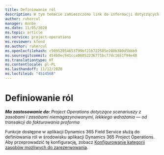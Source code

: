 ```yaml
---
title: Definiowanie ról
description: W tym temacie zamieszczono link do informacji dotyczących sposobu konfigurowania kategorii zasobów możliwych do zarezerwowania.
author: ruhercul
manager: Annbe
ms.date: 11/05/2020
ms.topic: article
ms.service: project-operations
ms.reviewer: kfend
ms.author: ruhercul
ms.openlocfilehash: c50952854653799bf21b722585e200b380d5bbb9
ms.sourcegitcommit: 454b0ec941cca06852236771bc77dc1651f94e48
ms.translationtype: HT
ms.contentlocale: pl-PL
ms.lasthandoff: 11/12/2020
ms.locfileid: "4514568"
---
```

# <a name="define-roles"></a>Definiowanie ról

_**Ma zastosowanie do:** Project Operations dotyczące scenariuszy z zasobami i zasobami niemagazynowanymi, lekkiego wdrażania — od transakcji do fakturowania proforma_

Funkcje dostępne w aplikacji Dynamics 365 Field Service służą do definiowania ról w środowisku aplikacji Dynamics 365 Project Operations. Aby przeprowadzić tę konfigurację, zobacz [Konfigurowanie kategorii zasobów możliwych do zarezerwowania](https://docs.microsoft.com/dynamics365/field-service/set-up-bookable-resource-categories).
